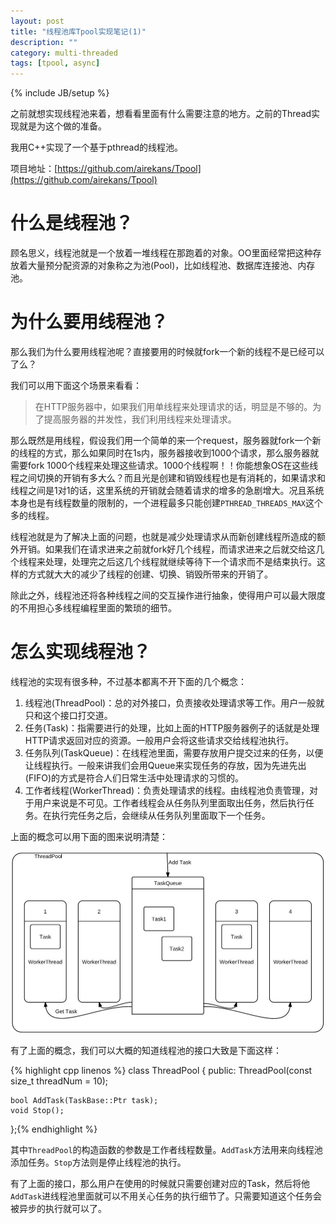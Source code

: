 ```yaml
---
layout: post
title: "线程池库Tpool实现笔记(1)"
description: ""
category: multi-threaded
tags: [tpool, async]
---
```

{% include JB/setup %}

之前就想实现线程池来着，想看看里面有什么需要注意的地方。之前的Thread实现就是为这个做的准备。

我用C++实现了一个基于pthread的线程池。

项目地址：[https://github.com/airekans/Tpool](https://github.com/airekans/Tpool)

# 什么是线程池？

顾名思义，线程池就是一个放着一堆线程在那跑着的对象。OO里面经常把这种存放着大量预分配资源的对象称之为池(Pool)，比如线程池、数据库连接池、内存池。

# 为什么要用线程池？

那么我们为什么要用线程池呢？直接要用的时候就fork一个新的线程不是已经可以了么？

我们可以用下面这个场景来看看：

> 在HTTP服务器中，如果我们用单线程来处理请求的话，明显是不够的。为了提高服务器的并发性，我们利用线程来处理请求。

那么既然是用线程，假设我们用一个简单的来一个request，服务器就fork一个新的线程的方式，那么如果同时在1s内，服务器接收到1000个请求，那么服务器就需要fork 1000个线程来处理这些请求。1000个线程啊！！你能想象OS在这些线程之间切换的开销有多大么？而且光是创建和销毁线程也是有消耗的，如果请求和线程之间是1对1的话，这里系统的开销就会随着请求的增多的急剧增大。况且系统本身也是有线程数量的限制的，一个进程最多只能创建`PTHREAD_THREADS_MAX`这个多的线程。

线程池就是为了解决上面的问题，也就是减少处理请求从而新创建线程所造成的额外开销。如果我们在请求进来之前就fork好几个线程，而请求进来之后就交给这几个线程来处理，处理完之后这几个线程就继续等待下一个请求而不是结束执行。这样的方式就大大的减少了线程的创建、切换、销毁所带来的开销了。

除此之外，线程池还将各种线程之间的交互操作进行抽象，使得用户可以最大限度的不用担心多线程编程里面的繁琐的细节。

# 怎么实现线程池？

线程池的实现有很多种，不过基本都离不开下面的几个概念：

1.  线程池(ThreadPool)：总的对外接口，负责接收处理请求等工作。用户一般就只和这个接口打交道。
2.  任务(Task)：指需要进行的处理，比如上面的HTTP服务器例子的话就是处理HTTP请求返回对应的资源。一般用户会将这些请求交给线程池执行。
3.  任务队列(TaskQueue)：在线程池里面，需要存放用户提交过来的任务，以便让线程执行。一般来讲我们会用Queue来实现任务的存放，因为先进先出(FIFO)的方式是符合人们日常生活中处理请求的习惯的。
4.  工作者线程(WorkerThread)：负责处理请求的线程。由线程池负责管理，对于用户来说是不可见。工作者线程会从任务队列里面取出任务，然后执行任务。在执行完任务之后，会继续从任务队列里面取下一个任务。

上面的概念可以用下面的图来说明清楚：

![ThreadPool][1]

有了上面的概念，我们可以大概的知道线程池的接口大致是下面这样：

{% highlight cpp linenos %}
class ThreadPool {
public:
	ThreadPool(const size_t threadNum = 10);

	bool AddTask(TaskBase::Ptr task);
	void Stop();
};{% endhighlight %}

其中`ThreadPool`的构造函数的参数是工作者线程数量。`AddTask`方法用来向线程池添加任务。`Stop`方法则是停止线程池的执行。

有了上面的接口，那么用户在使用的时候就只需要创建对应的Task，然后将他`AddTask`进线程池里面就可以不用关心任务的执行细节了。只需要知道这个任务会被异步的执行就可以了。


[1]: /assets/img/ThreadPool.jpg
